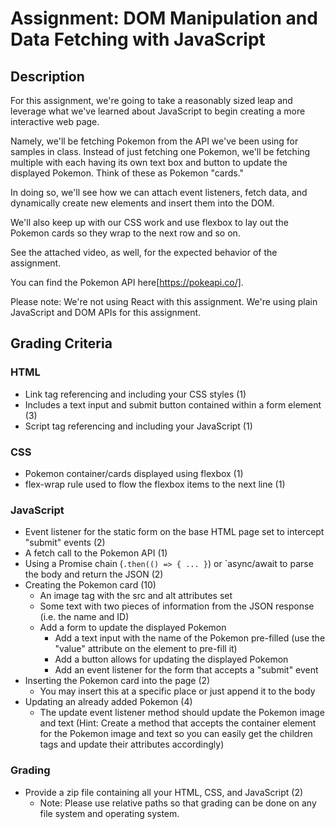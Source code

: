 # Assignment: DOM Manipulation and Data Fetching with JavaScript

## Description

For this assignment, we're going to take a reasonably sized leap and leverage what we've learned about JavaScript to begin creating a more interactive web page.

Namely, we'll be fetching Pokemon from the API we've been using for samples in class. Instead of just fetching one Pokemon, we'll be fetching multiple with each having its own text box and button to update the displayed Pokemon. Think of these as Pokemon "cards."

In doing so, we'll see how we can attach event listeners, fetch data, and dynamically create new elements and insert them into the DOM.

We'll also keep up with our CSS work and use flexbox to lay out the Pokemon cards so they wrap to the next row and so on.

See the attached video, as well, for the expected behavior of the assignment.

You can find the Pokemon API here[https://pokeapi.co/].

Please note: We're not using React with this assignment. We're using plain JavaScript and DOM APIs for this assignment.

## Grading Criteria

### HTML

- Link tag referencing and including your CSS styles (1)
- Includes a text input and submit button contained within a form element (3)
- Script tag referencing and including your JavaScript (1)

### CSS

- Pokemon container/cards displayed using flexbox (1)
- flex-wrap rule used to flow the flexbox items to the next line (1)

### JavaScript

- Event listener for the static form on the base HTML page set to intercept "submit" events (2)
- A fetch call to the Pokemon API (1)
- Using a Promise chain (```.then(() => { ... }```) or `async/await to parse the body and return the JSON (2)
- Creating the Pokemon card (10)
  - An image tag with the src and alt attributes set
  - Some text with two pieces of information from the JSON response (i.e. the name and ID)
  - Add a form to update the displayed Pokemon
    - Add a text input with the name of the Pokemon pre-filled (use the "value" attribute on the element to pre-fill it)
    - Add a button allows for updating the displayed Pokemon
    - Add an event listener for the form that accepts a "submit" event
- Inserting the Pokemon card into the page (2)
  - You may insert this at a specific place or just append it to the body
- Updating an already added Pokemon (4)
  - The update event listener method should update the Pokemon image and text (Hint: Create a method that accepts the container element for the Pokemon image and text so you can easily get the children tags and update their attributes accordingly)

### Grading

- Provide a zip file containing all your HTML, CSS, and JavaScript (2)
  - Note: Please use relative paths so that grading can be done on any file system and operating system.

